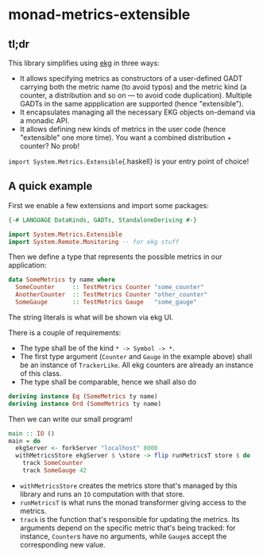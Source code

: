 # monad-metrics-extensible

## tl;dr

This library simplifies using [ekg](http://hackage.haskell.org/package/ekg)
in three ways:

* It allows specifying metrics as constructors of a user-defined GADT
  carrying both the metric name (to avoid typos) and the metric kind
  (a counter, a distribution and so on — to avoid code duplication).
  Multiple GADTs in the same appplication are supported (hence
  "extensible").
* It encapsulates managing all the necessary EKG objects on-demand via
  a monadic API.
* It allows defining new kinds of metrics in the user code
  (hence "extensible" one more time).
  You want a combined distribution + counter? No prob!

`import System.Metrics.Extensible`{.haskell} is your entry point of choice!

## A quick example

First we enable a few extensions and import some packages:
```haskell
{-# LANGUAGE DataKinds, GADTs, StandaloneDeriving #-}

import System.Metrics.Extensible
import System.Remote.Monitoring -- for ekg stuff
```

Then we define a type that represents the possible metrics in our
application:
```haskell
data SomeMetrics ty name where
  SomeCounter     :: TestMetrics Counter "some_counter"
  AnotherCounter  :: TestMetrics Counter "other_counter"
  SomeGauge       :: TestMetrics Gauge   "some_gauge"
```
The string literals is what will be shown via ekg UI.

There is a couple of requirements:

* The type shall be of the kind `* -> Symbol -> *`.
* The first type argument (`Counter` and `Gauge` in the example above)
  shall be an instance of `TrackerLike`. All ekg counters are already
  an instance of this class.
* The type shall be comparable, hence we shall also do
```haskell
deriving instance Eq (SomeMetrics ty name)
deriving instance Ord (SomeMetrics ty name)
```

Then we can write our small program!

```haskell
main :: IO ()
main = do
  ekgServer <- forkServer "localhost" 8000
  withMetricsStore ekgServer $ \store -> flip runMetricsT store $ do
    track SomeCounter
    track SomeGauge 42
```

* `withMetricsStore` creates the metrics store that's managed by this
  library and runs an `IO` computation with that store.
* `runMetricsT` is what runs the monad transformer giving access to
  the metrics.
* `track` is the function that's responsible for updating the metrics.
  Its arguments depend on the specific metric that's being tracked:
  for instance, `Counter`s have no arguments, while `Gauge`s accept
  the corresponding new value.
